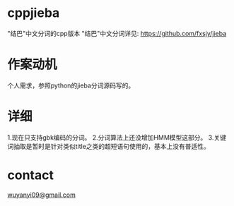 cppjieba
========
"结巴"中文分词的cpp版本
"结巴"中文分词详见:
https://github.com/fxsjy/jieba


作案动机
========
个人需求，参照python的jieba分词源码写的。


详细
========
1.现在只支持gbk编码的分词。
2.分词算法上还没增加HMM模型这部分。
3.关键词抽取是暂时是针对类似title之类的超短语句使用的，基本上没有普适性。


contact
========
wuyanyi09@gmail.com
